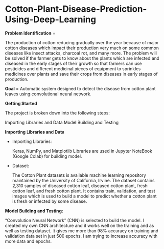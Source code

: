  # Cotton-Plant-Disease-Prediction-Using-Deep-Learning

**Problem Identification** = 

The production of cotton reducing gradually over the year because of major cotton diseases which impact their production very much on some common diseases like insect attacks, charcoal rot, and many more. The problem will be solved if the farmer gets to know about the plants which are infected and diseased in the early stages of their growth so that farmers can use pesticides and different medicinal pieces of equipment to sprinkles medicines over plants and save their crops from diseases in early stages of production.

**Goal** = Automatic system designed to detect the disease from cotton plant leaves using convolutional neural network.

**Getting Started**

The project is broken down into the following steps:

Importing Libraries and Data
Model Building and Testing

**Importing Libraries and Data**

 * Importing Libraries:
    
      Keras, NumPy, and Matplotlib Libraries are used in Jupyter NoteBook (Google Colab) for building model.

 * Dataset:

      The Cotton Plant datasets is available machine learning repository maintained by the University of California, Irvine. The dataset contains 2,310 samples of diseased cotton leaf, diseased cotton plant, fresh cotton leaf, and fresh cotton plant. It contains train, validation, and test images which is used to build a model to predict whether a cotton plant is fresh or infected by some disease.
      
**Model Building and Testing**:
    
   “Convolution Neural Network” (CNN) is selected to build the model. I created my own CNN architecture and it works well on the training and as well as testing dataset. It gives me more than 98% accuracy on training and validation data set in just 500 epochs. I am trying to increase accuracy with more data and epochs.

